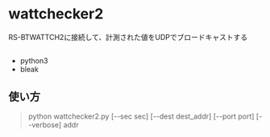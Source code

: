 # wattchecker2

RS-BTWATTCH2に接続して、計測された値をUDPでブロードキャストする

##

- python3
- bleak

## 使い方

> python wattchecker2.py [--sec sec] [--dest dest_addr] [--port port] [--verbose] addr

